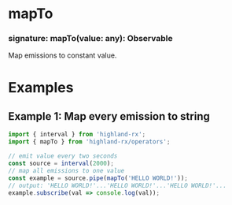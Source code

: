 # mapTo
### signature: mapTo(value: any): Observable
Map emissions to constant value.

# Examples
## Example 1: Map every emission to string
```javascript
import { interval } from 'highland-rx';
import { mapTo } from 'highland-rx/operators';

// emit value every two seconds
const source = interval(2000);
// map all emissions to one value
const example = source.pipe(mapTo('HELLO WORLD!'));
// output: 'HELLO WORLD!'...'HELLO WORLD!'...'HELLO WORLD!'...
example.subscribe(val => console.log(val));
```

